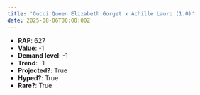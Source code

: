 ```yaml
---
title: 'Gucci Queen Elizabeth Gorget x Achille Lauro (1.0)'
date: 2025-08-06T00:00:00Z
---
```

- **RAP**: 627
- **Value**: -1
- **Demand level**: -1
- **Trend**: -1
- **Projected?**: True
- **Hyped?**: True
- **Rare?**: True
